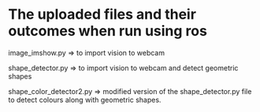 # The uploaded files and their outcomes when run using ros

image_imshow.py => to import vision to webcam 

shape_detector.py => to import vision to webcam and detect geometric shapes

shape_color_detector2.py => modified version of the shape_detector.py file to detect colours along with geometric shapes.
